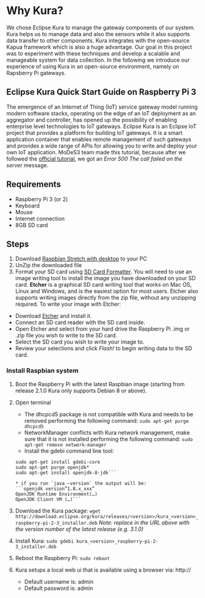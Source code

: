 ﻿# Why Kura?

We chose Eclipse Kura to manage the gateway components of our system. Kura helps us to manage data and also the sensors while it also supports data transfer to other components. Kura integrates with the open-source Kapua framework which is also a huge advantage. Our goal in this project was to experiment with these techniques and develop a scalable and manageable system for data collection. In the following we introduce our experience of using Kura in an open-source environment, namely on Rapsberry Pi gateways.


## Eclipse Kura Quick Start Guide on Raspberry Pi 3
 The emergence of an Internet of Thing (IoT) service gateway model running modern software stacks, operating on the edge of an IoT deployment as an aggregator and controller, has opened up the possibility of enabling enterprise level technologies to IoT gateways. Eclipse Kura is an Eclipse IoT project that provides a platform for building IoT gateways. It is a smart application container that enables remote management of such gateways and provides a wide range of APIs for allowing you to write and deploy your own IoT application. MoDeS3 team made this tutorial, because after we followed the [official tutorial](http://eclipse.github.io/kura/intro/raspberry-pi-quick-start.html), we got an *Error 500 The call failed on the server* message.


## Requirements

* Raspberry Pi 3 (or 2)
* Keyboard
* Mouse
* Internet connection
* 8GB SD card

## Steps

1. Download [Raspbian Stretch with desktop](https://www.raspberrypi.org/downloads/raspbian/) to your PC
2. UnZip the downloaded file
3. Format your SD card using [SD Card Formatter](https://www.sdcard.org/downloads/formatter_4/). You will need to use an image writing tool to install the image you have downloaded on your SD card. **Etcher** is a graphical SD card writing tool that works on Mac OS, Linux and Windows, and is the easiest option for most users. Etcher also supports writing images directly from the zip file, without any unzipping required. To write your image with Etcher:

* Download [Etcher](https://etcher.io/) and install it.
* Connect an SD card reader with the SD card inside.
* Open Etcher and select from your hard drive the Raspberry Pi .img or .zip file you wish to write to the SD card.
* Select the SD card you wish to write your image to.
* Review your selections and click *Flash!* to begin writing data to the SD card.

### Install Raspbian system

1. Boot the Raspberry Pi with the latest Raspbian image (starting from release 2.1.0 Kura only supports Debian 8 or above).
2. Open terminal
	* The dhcpcd5 package is not compatible with Kura and needs to be removed performing the following command:
	```sudo apt-get purge dhcpcd5```
	* NetworkManager conflicts with Kura network management, make sure that it is not installed performing the following command:
	```sudo apt-get remove network-manager```
	* Install the gdebi command line tool:
	```sudo apt-get update
	sudo apt-get install gdebi-core
	sudo apt-get purge openjdk*
	sudo apt-get install openjdk-8-jdk```
 
	* if you run `java –version` the output will be:
	```openjdk version”1.8.x_xxx”
	OpenJDK Runtime Environment(…)
	OpenJDK Client VM (…)```
3. Download the Kura package:
```wget http://download.eclipse.org/kura/releases/<version>/kura_<version>_raspberry-pi-2-3_installer.deb```
*Note: replace <version> in the URL above with the version number of the latest release (e.g. 3.1.0)*
4. Install Kura:
```sudo gdebi kura_<version>_raspberry-pi-2-3_installer.deb```
5. Reboot the Raspberry Pi:
```sudo reboot```
6. Kura setups a local web ui that is available using a browser via: http://<device-ip>
	
	* Default username is: admin
	* Default password is: admin